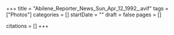+++
title = "Abilene_Reporter_News_Sun_Apr_12_1992_.avif"
tags = ["Photos"]
categories = []
startDate = ""
draft = false
pages = []

citations = []
+++
